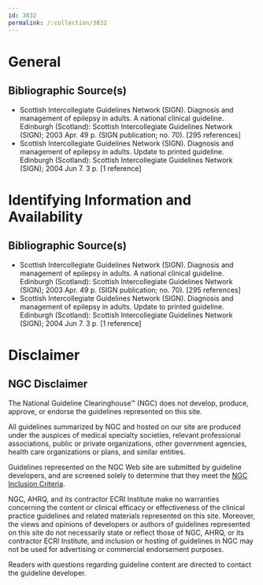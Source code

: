 ```yaml
---
id: 3832
permalink: /:collection/3832
---
```


# General

## Bibliographic Source(s)

- Scottish Intercollegiate Guidelines Network (SIGN). Diagnosis and management of epilepsy in adults. A national clinical guideline. Edinburgh (Scotland): Scottish Intercollegiate Guidelines Network (SIGN); 2003 Apr. 49 p. (SIGN publication; no. 70). [295 references]
- Scottish Intercollegiate Guidelines Network (SIGN). Diagnosis and management of epilepsy in adults. Update to printed guideline. Edinburgh (Scotland): Scottish Intercollegiate Guidelines Network (SIGN); 2004 Jun 7. 3 p. [1 reference]

# Identifying Information and Availability

## Bibliographic Source(s)

- Scottish Intercollegiate Guidelines Network (SIGN). Diagnosis and management of epilepsy in adults. A national clinical guideline. Edinburgh (Scotland): Scottish Intercollegiate Guidelines Network (SIGN); 2003 Apr. 49 p. (SIGN publication; no. 70). [295 references]
- Scottish Intercollegiate Guidelines Network (SIGN). Diagnosis and management of epilepsy in adults. Update to printed guideline. Edinburgh (Scotland): Scottish Intercollegiate Guidelines Network (SIGN); 2004 Jun 7. 3 p. [1 reference]

# Disclaimer

## NGC Disclaimer

The National Guideline Clearinghouse™ (NGC) does not develop, produce, approve, or endorse the guidelines represented on this site.

All guidelines summarized by NGC and hosted on our site are produced under the auspices of medical specialty societies, relevant professional associations, public or private organizations, other government agencies, health care organizations or plans, and similar entities.

Guidelines represented on the NGC Web site are submitted by guideline developers, and are screened solely to determine that they meet the [NGC Inclusion Criteria](/help-and-about/summaries/inclusion-criteria).

NGC, AHRQ, and its contractor ECRI Institute make no warranties concerning the content or clinical efficacy or effectiveness of the clinical practice guidelines and related materials represented on this site. Moreover, the views and opinions of developers or authors of guidelines represented on this site do not necessarily state or reflect those of NGC, AHRQ, or its contractor ECRI Institute, and inclusion or hosting of guidelines in NGC may not be used for advertising or commercial endorsement purposes.

Readers with questions regarding guideline content are directed to contact the guideline developer.

